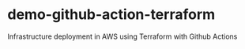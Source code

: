 # demo-github-action-terraform
Infrastructure deployment in AWS using Terraform with Github Actions
